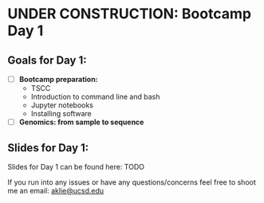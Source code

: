 # UNDER CONSTRUCTION: Bootcamp Day 1

## Goals for Day 1:
- [ ] **Bootcamp preparation:**
  - TSCC
  - Introduction to command line and bash
  - Jupyter notebooks
  - Installing software
- [ ] **Genomics: from sample to sequence**

## Slides for Day 1:

Slides for Day 1 can be found here: TODO

If you run into any issues or have any questions/concerns feel free to shoot me an email: aklie@ucsd.edu
